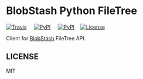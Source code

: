 # BlobStash Python FileTree

[![Travis](https://img.shields.io/travis/tsileo/blobstash-python-filetree.svg?maxAge=2592000)](https://travis-ci.org/tsileo/blobstash-python-filetree)
&nbsp; &nbsp; [![PyPI](https://img.shields.io/pypi/v/blobstash-filetree.svg)](https://pypi.python.org/pypi/blobstash-filetree)
&nbsp; &nbsp; [![PyPI](https://img.shields.io/pypi/pyversions/blobstash-filtree.svg)](https://pypi.python.org/pypi/blobstash-filetree)
&nbsp; &nbsp;[![License](http://img.shields.io/badge/license-MIT-red.svg?style=flat)](https://raw.githubusercontent.com/tsileo/blobstash-python-filetree/master/LICENSE)

Client for [BlobStash](https://github.com/tsileo/blobstash) FileTree API.

## LICENSE

MIT

